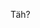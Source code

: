 Täh?
<!---
Kom1stus/Kom1stus is a ✨ special ✨ repository because its `README.md` (this file) appears on your GitHub profile.
You can click the Preview link to take a look at your changes.
--->
